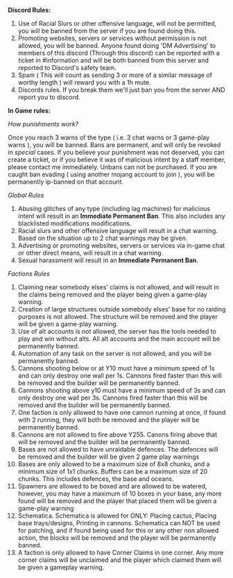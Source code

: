 **Discord Rules:**

1. Use of Racial Slurs or other offensive language, will not be permitted, you will be banned from the server if you are found doing this. 
2. Promoting websites, servers or services without permission is not allowed, you will be banned. Anyone found doing 'DM Advertising' to members of this discord (Through this discord) can be reported with a ticket in #information and will be both banned from this server and reported to Discord's safety team.
3. Spam ( This will count as sending 3 or more of a similar message of worthy length ) will reward you with a 1h mute.
4. Discords rules. If you break them we'll just ban you from the server AND report you to discord.

**In Game rules:**

*How punishments work?*

Once you reach 3 warns of the type ( i.e. 3 chat warns or 3 game-play warns ), you will be banned. Bans are permanent, and will only be revoked in *special* cases. If you believe your punishment was not deserved, you can create a ticket, or if you believe it was of malicious intent by a staff member, please contact me immediately.
Unbans can not be purchased. If you are caught ban evading ( using another mojang account to join ), you will be permanently ip-banned on that account.

*Global Rules*

1. Abusing glitches of any type (including lag machines) for malicious intent will result in an **Immediate Permanent Ban**. This also includes any blacklisted modifications modifications.
2. Racial slurs and other offensive language will result in a chat warning. Based on the situation up to 2 chat warnings may be given.
3. Advertising or promoting websites, servers or services via in-game chat or other direct means, will result in a chat warning.
4. Sexual harassment will result in an **Immediate Permanent Ban**. 

*Factions Rules*

1. Claiming near somebody elses' claims is not allowed, and will result in the claims being removed and the player being given a game-play warning.
2. Creation of large structures outside somebody elses' base for no raiding purposes is not allowed. The structure will be removed and the player will be given a game-play warning.
3. Use of alt accounts is not allowed, the server has the tools needed to play and win without alts. All alt accounts and the main account will be permanently banned.
4. Automation of any task on the server is not allowed, and you will be permanently banned.
5. Cannons shooting below or at Y10 must have a minimum speed of 1s and can only destroy one wall per 1s. Cannons fired faster than this will be removed and the builder will be permanently banned.
6. Cannons shooting above y10 must have a minimum speed of 3s and can only destroy one wall per 3s. Cannons fired faster than this will be removed and the builder will be permanently banned.
7. One faction is only allowed to have one cannon running at once, if found with 2 running, they will both be removed and the player will be permanently banned.
8. Cannons are not allowed to fire above Y255. Canons firing above that will be removed and the builder will be permanently banned.
9. Bases are not allowed to have unraidable defences. The defences will be removed and the builder will be given 2 game play warnings
10. Bases are only allowed to be a maximum size of 8x8 chunks, and a minimum size of 1x1 chunks. Buffers can be a maximum size of 20 chunks. This includes defences, the base and oceans.
11. Spawners are allowed to be boxed and are allowed to be watered, however, you may have a maximum of 10 boxes in your base, any more found will be removed and the player that placed them will be given a game-play warning
12. Schematica. Schematica is allowed for ONLY: Placing cactus, Placing base trays/designs, Printing in cannons. Schematica can NOT be used for patching, and if found being used for this or any other non allowed action, the blocks will be removed and the player will be permanently banned.
13. A faction is only allowed to have Corner Claims in one corner. Any more corner claims will be unclaimed and the player which claimed them will be given a gameplay warning.
